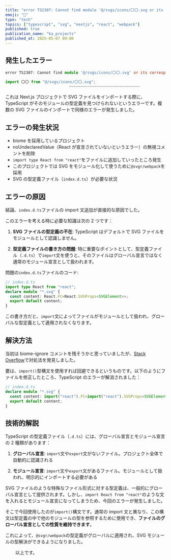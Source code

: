 ```yaml
---
title: "error TS2307: Cannot find module '@/svgs/icons/〇〇.svg or its corresponding type declarations. の解決"
emoji: "🎨"
type: "tech"
topics: ["typescript", "svg", "nextjs", "react", "webpack"]
published: true
publication_name: "ka_projects"
published_at: 2025-05-07 09:00
---
```


## 発生したエラー

```typescript
error TS2307: Cannot find module '@/svgs/icons/〇〇.svg' or its corresponding type declarations.

import 〇〇 from "@/svgs/icons/〇〇.svg";
                            ~~~~~~~~~~~~~~~~~~~~~~~~~~~~~~~
```

これは Next.js プロジェクトで SVG ファイルをインポートする際に、TypeScript がそのモジュールの型定義を見つけられないというエラーです。複数の SVG ファイルのインポートで同様のエラーが発生しました。

## エラーの発生状況

- biome を採用しているプロジェクト
- noUndeclaredValue（React が宣言されていないというエラー）の無視コメントを削除
- `import type React from "react"`をファイルに追加していったところ発生
- このプロジェクトでは SVG をモジュール化して使うために`@svgr/webpack`を採用
- SVG の型定義ファイル（`index.d.ts`）が必要な状況

## エラーの原因

結論、`index.d.ts`ファイルの import 文追加が直接的な原因でした。

このエラーを考える時に必要な知識は次の 2 つです：

1. **SVG ファイルの型定義の不在**: TypeScript はデフォルトで SVG ファイルをモジュールとして認識しません。

2. **型定義ファイルの書き方の問題**: 特に重要なポイントとして、型定義ファイル（`.d.ts`）で`import`文を使うと、そのファイルはグローバル宣言ではなく通常のモジュール宣言として扱われます。

問題の`index.d.ts`ファイルのコード:

```typescript
// index.d.ts
import type React from "react";
declare module "*.svg" {
  const content: React.FC<React.SVGProps<SVGElement>>;
  export default content;
}
```

この書き方だと、`import`文によってファイルがモジュールとして扱われ、グローバルな型定義として適用されなくなります。

## 解決方法

当初は biome-ignore コメントを残そうかと思っていましたが、[Stack Overflow](https://stackoverflow.com/questions/39040108/import-class-in-definition-file-d-ts#answer-51114250)で対処法を発見しました。

要は、`import()`型構文を使用すれば回避できるというものです。以下のようにファイルを修正したところ、TypeScript のエラーが解消されました：

```typescript
// index.d.ts
declare module "*.svg" {
  const content: import("react").FC<import("react").SVGProps<SVGElement>>;
  export default content;
}
```

## 技術的解説

TypeScript の型定義ファイル（`.d.ts`）には、グローバル宣言とモジュール宣言の 2 種類があります：

1. **グローバル宣言**: `import`文や`export`文がないファイル。プロジェクト全体で自動的に認識される

2. **モジュール宣言**: `import`文や`export`文があるファイル。モジュールとして扱われ、明示的にインポートする必要がある

SVG ファイルのような特殊なファイル形式に対する型定義は、一般的にグローバル宣言として提供されます。しかし、`import React from "react"`のような文を入れるとモジュール宣言になってしまうため、今回のエラーが発生しました。

そこで今回使用したのが`import()`構文です。通常の import 文と異なり、この構文は型定義の中で他のモジュールの型を参照するために使用でき、**ファイルのグローバル宣言としての性質を維持できます**。

これによって、`@svgr/webpack`の型定義がグローバルに適用され、SVG モジュールの型解決ができるようになりました。

&nbsp;
&nbsp;
&nbsp;
&nbsp;
以上です。
